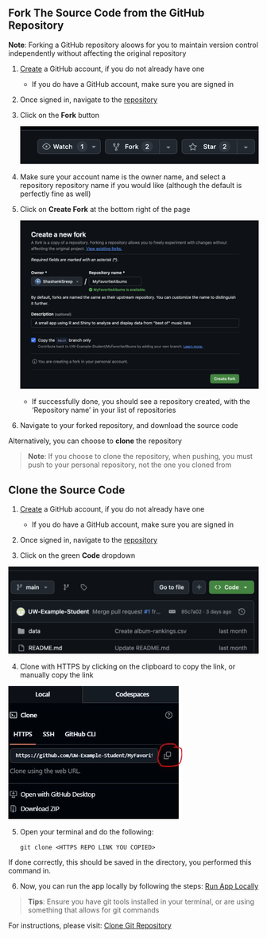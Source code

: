 ## Fork The Source Code from the GitHub Repository

**Note**: Forking a GitHub repository aloows for you to maintain version control independently without affecting the original repository
1) [Create](https://docs.github.com/en/get-started/start-your-journey/creating-an-account-on-github) a GitHub account, if you do not already have one
    - If you do have a GitHub account, make sure you are signed in

2) Once signed in, navigate to the [repository](https://github.com/UW-Example-Student/MyFavoriteAlbums)

3) Click on the **Fork** button

    ![Fork Image](396_3.png)

4) Make sure your account name is the owner name, and select a repository repository name if you would like (although the default is perfectly fine as well)


5) Click on **Create Fork** at the bottom right of the page

    ![Create Fork Image](396_4.png)

    - If successfully done, you should see a repository created, with the ‘Repository name’ in your list of repositories

6) Navigate to your forked repository, and download the source code

Alternatively, you can choose to **clone** the repository

>**Note**: If you choose to clone the repository, when pushing, you must push to your personal repository, not the one you cloned from

## Clone the Source Code
1) [Create](https://docs.github.com/en/get-started/start-your-journey/creating-an-account-on-github) a GitHub account, if you do not already have one
    - If you do have a GitHub account, make sure you are signed in

2) Once signed in, navigate to the [repository](https://github.com/UW-Example-Student/MyFavoriteAlbums)

3) Click on the green **Code** dropdown

  ![Code Dropdown](Images/396_1.png)

4) Clone with HTTPS by clicking on the clipboard to copy the link, or manually copy the link

 ![Code Dropdown](396_22.png)

5) Open your terminal and do the following:

    ```
    git clone <HTTPS REPO LINK YOU COPIED>

    ```

If done correctly, this should be saved in the directory, you performed this command in.

6) Now, you can run the app locally by following the steps: [Run App Locally](/Tasks/appLocal.md)

>**Tips**: Ensure you have git tools installed in your terminal, or are using something that allows for git commands

For instructions, please visit: [Clone Git Repository](https://docs.github.com/en/repositories/creating-and-managing-repositories/cloning-a-repository)
